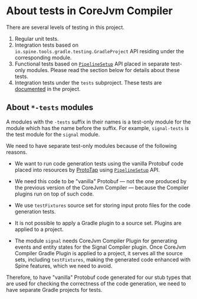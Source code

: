 # About tests in CoreJvm Compiler

There are several levels of testing in this project.

1. Regular unit tests.
2. Integration tests based on `io.spine.tools.gradle.testing.GradleProject` API residing under
   the corresponding module.
3. Functional tests based on [`PipelineSetup`][pipeline-setup] API placed in separate
   test-only modules. Please read the section below for details about these tests.
4. Integration tests under the `tests` subproject.
   These tests are [documented](tests/README.md) in the project.

## About `*-tests` modules

A modules with the `-tests` suffix in their names is a test-only module for
the module which has the name before the suffix.
For example, `signal-tests` is the test module for the `signal` module.

We need to have separate test-only modules because of the following reasons.

 * We want to run code generation tests using the vanilla Protobuf code placed into
resources by [ProtoTap][prototap] using [`PipelineSetup`][pipeline-setup] API.

 * We need this code to be "vanilla" Protobuf — not the one produced by the previous
version of the CoreJvm Compiler — because the Compiler plugins run on top of such code.

 * We use `testFixtures` source set for storing input proto files for the code generation tests.

 * It is not possible to apply a Gradle plugin to a source set. Plugins are applied to a project.

 * The module `signal` needs CoreJvm Compiler Plugin for generating events and entity states for
   the Signal Compiler plugin. Once CoreJvm Compiler Gradle Plugin is applied to a project, it
   serves all the source sets, including `testFixtures`, making the generated code enhanced
   with Spine features, which we need to avoid.

Therefore, to have "vanilla" Protobuf code generated for our stub types that are used for checking
the correctness of the code generation, we need to have separate Gradle projects for tests.

[prototap]: https://github.com/SpineEventEngine/ProtoTap
[pipeline-setup]: https://github.com/SpineEventEngine/compiler/blob/master/testlib/src/main/kotlin/io/spine/compiler/testing/PipelineSetup.kt
